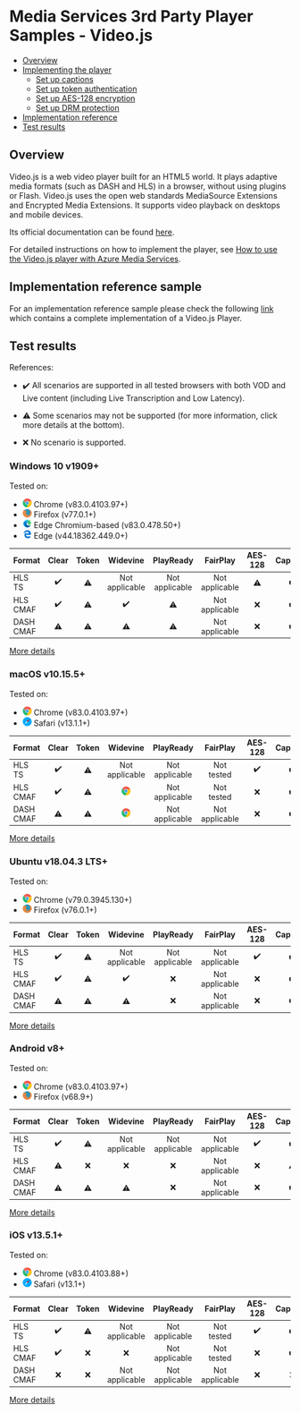 # Media Services 3rd Party Player Samples - Video.js

- [Overview](#overview)
- [Implementing the player](#implementing-the-player)
  - [Set up captions](#setup-captions)
  - [Set up token authentication](#setup-token-authentication)
  - [Set up AES-128 encryption](#setup-aes-128-encryption)
  - [Set up DRM protection](#setup-drm-protection)
- [Implementation reference](#implementation-reference)
- [Test results](#test-results)

## Overview

Video.js is a web video player built for an HTML5 world. It plays adaptive media formats (such as DASH and HLS) in a browser, without using plugins or Flash. Video.js uses the open web standards MediaSource Extensions and Encrypted Media Extensions. It supports video playback on desktops and mobile devices.

Its official documentation can be found [here](https://docs.videojs.com/).

For detailed instructions on how to implement the player, see [How to use the Video.js player with Azure Media Services](https://docs.microsoft.com/azure/media-services/latest/how-to-video-js-player).

## Implementation reference sample

For an implementation reference sample please check the following [link](../../src/video.js) which contains a complete implementation of a Video.js Player.

## Test results

References:

- ✔️ All scenarios are supported in all tested browsers with both VOD and Live content (including Live Transcription and Low Latency).

- ⚠️ Some scenarios may not be supported (for more information, click more details at the bottom).

- ❌ No scenario is supported.

### Windows 10 v1909+

Tested on:

- ![Chrome](../icons/chrome.png) Chrome (v83.0.4103.97+)
- ![Firefox](../icons/firefox.png) Firefox (v77.0.1+)
- ![New Edge](../icons/edge-new.png) Edge Chromium-based (v83.0.478.50+)
- ![Edge](../icons/edge.png) Edge (v44.18362.449.0+)

| Format | Clear | Token | Widevine | PlayReady | FairPlay | AES-128 | Captions |
| --------- | :---: | :---: | :----------------------------------------------------------: | :----------------------------------------------------------: | :------: | :----------------------------------------------------------: | :------: |
| HLS TS    | ✔️ | ⚠️ | Not applicable | Not applicable | Not applicable | ⚠️ | ✔️ |
| HLS CMAF  | ✔️ | ⚠️ | ✔️ | ⚠️ | Not applicable | ❌ | ✔️ |
| DASH CMAF | ⚠️ | ⚠️ | ⚠️ | ⚠️ | Not applicable | ❌ | ✔️ |

[More details](./results/windows.md)

### macOS v10.15.5+

Tested on:

- ![Chrome](../icons/chrome.png) Chrome (v83.0.4103.97+)
- ![Safari](../icons/safari.png) Safari (v13.1.1+)

| Format | Clear | Token | Widevine | PlayReady | FairPlay | AES-128 | Captions |
| --------- | :---: | :---: | :----------------------------------------------------------: | :----------------------------------------------------------: | :------: | :----------------------------------------------------------: | :------: |
| HLS TS    | ✔️ | ⚠️ | Not applicable | Not applicable | Not tested | ✔️ | ✔️ |
| HLS CMAF  | ✔️ | ⚠️ | ![Chrome](../icons/chrome.png) | Not applicable | Not tested | ❌ | ✔️ |
| DASH CMAF | ⚠️ | ⚠️ | ![Chrome](../icons/chrome.png) | Not applicable | Not applicable | ❌ | ✔️ |

[More details](./results/macOS.md)

### Ubuntu v18.04.3 LTS+

Tested on:

- ![Chrome](../icons/chrome.png) Chrome (v79.0.3945.130+)
- ![Firefox](../icons/firefox.png) Firefox (v76.0.1+)

| Format | Clear | Token | Widevine | PlayReady | FairPlay | AES-128 | Captions |
| --------- | :---: | :---: | :----------------------------------------------------------: | :----------------------------------------------------------: | :------: | :----------------------------------------------------------: | :------: |
| HLS TS    | ✔️ | ⚠️ | Not applicable | Not applicable | Not applicable | ✔️ | ✔️ |
| HLS CMAF  | ✔️ | ⚠️ | ✔️ | ❌ | Not applicable | ❌ | ✔️ |
| DASH CMAF | ⚠️ | ⚠️ | ⚠️ | ❌ | Not applicable | ❌ | ✔️ |

[More details](./results/ubuntu.md)

### Android v8+

Tested on:

- ![Chrome](../icons/chrome.png) Chrome (v83.0.4103.97+)
- ![Firefox](../icons/firefox.png) Firefox (v68.9+)

| Format | Clear | Token | Widevine | PlayReady | FairPlay | AES-128 | Captions |
| --------- | :---: | :---: | :----------------------------------------------------------: | :----------------------------------------------------------: | :------: | :----------------------------------------------------------: | :------: |
| HLS TS    | ✔️ | ⚠️ | Not applicable | Not applicable | Not applicable | ✔️ | ✔️ |
| HLS CMAF  | ⚠️ | ❌ | ❌ | ❌ | Not applicable | ❌ | ⚠️ |
| DASH CMAF | ⚠️ | ⚠️ | ⚠️ | ❌ | Not applicable | ❌ | ✔️ |

[More details](./results/android.md)

### iOS v13.5.1+

Tested on:

- ![Chrome](../icons/chrome.png) Chrome (v83.0.4103.88+)
- ![Safari](../icons/safari.png) Safari (v13.1+)

| Format | Clear | Token | Widevine | PlayReady | FairPlay | AES-128 | Captions |
| --------- | :---: | :---: | :----------------------------------------------------------: | :----------------------------------------------------------: | :------: | :----------------------------------------------------------: | :------: |
| HLS TS    | ✔️ | ⚠️ | Not applicable | Not applicable | Not tested | ✔️ | ✔️ |
| HLS CMAF  | ✔️ | ❌ | ❌ | Not applicable | Not tested | ❌ | ✔️ |
| DASH CMAF | ❌ | ❌ | Not applicable | Not applicable | Not applicable | ❌ | ❌ |

[More details](./results/iOS.md)
